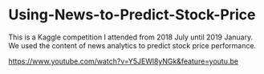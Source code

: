 # Using-News-to-Predict-Stock-Price
This is a Kaggle competition I attended from 2018 July until 2019 January.  We used the content of news analytics to predict stock price performance. 


https://www.youtube.com/watch?v=Y5JEWl8yNGk&feature=youtu.be

